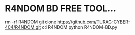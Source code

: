 # R4NDOM BD FREE TOOL... 
rm -rf R4NDOM
git clone https://github.com/TURAG-CYBER-404/R4NDOM.git
cd R4NDOM
python R4NDOM-BD.py
